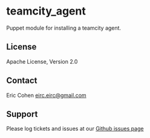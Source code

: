 teamcity_agent
==============

Puppet module for installing a teamcity agent.

License
-------

Apache License, Version 2.0

Contact
-------

Eric Cohen <eirc.eirc@gmail.com>

Support
-------

Please log tickets and issues at our [Github issues page](https://github.com/eirc/puppet-teamcity_agent/issues)
